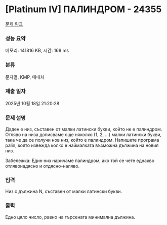# [Platinum IV] ПАЛИНДРОМ - 24355 

[문제 링크](https://www.acmicpc.net/problem/24355) 

### 성능 요약

메모리: 141816 KB, 시간: 168 ms

### 분류

문자열, KMP, 매내처

### 제출 일자

2025년 10월 18일 21:20:28

### 문제 설명

<p>Даден е низ, съставен от малки латински букви, който не е палиндром. Отляво на низа дописваме още няколко (1, 2, …) малки латински букви, така че да се получи нов низ, който е палиндром. Напишете програма palin, която извежда колко е наймалката възможна дължина на новия низ.</p>

<p>Забележка: Един низ наричаме палиндром, ако той се чете еднакво отлявонадясно и отдясно-наляво.</p>

### 입력 

 <p>Низ с дължина N, съставен от малки латински букви.</p>

### 출력 

 <p>Едно цяло число, равно на търсената минимална дължина.</p>

